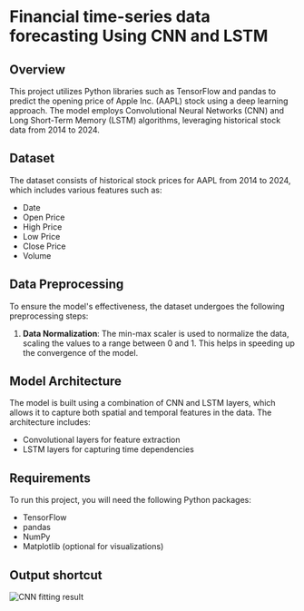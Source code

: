 # Financial time-series data forecasting Using CNN and LSTM

## Overview
This project utilizes Python libraries such as TensorFlow and pandas to predict the opening price of Apple Inc. (AAPL) stock using a deep learning approach. The model employs Convolutional Neural Networks (CNN) and Long Short-Term Memory (LSTM) algorithms, leveraging historical stock data from 2014 to 2024.

## Dataset
The dataset consists of historical stock prices for AAPL from 2014 to 2024, which includes various features such as:
- Date
- Open Price
- High Price
- Low Price
- Close Price
- Volume

## Data Preprocessing
To ensure the model's effectiveness, the dataset undergoes the following preprocessing steps:
1. **Data Normalization**: The min-max scaler is used to normalize the data, scaling the values to a range between 0 and 1. This helps in speeding up the convergence of the model.

## Model Architecture
The model is built using a combination of CNN and LSTM layers, which allows it to capture both spatial and temporal features in the data. The architecture includes:
- Convolutional layers for feature extraction
- LSTM layers for capturing time dependencies

## Requirements
To run this project, you will need the following Python packages:
- TensorFlow
- pandas
- NumPy
- Matplotlib (optional for visualizations)

## Output shortcut
![CNN fitting result](https://github.com/user-attachments/assets/981e8c66-7b66-4cd4-8529-91f9416f7064)
